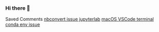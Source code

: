 ### Hi there 👋
Saved Comments
[nbconvert issue jupyterlab](https://github.com/jupyter/nbconvert/issues/799#issuecomment-390334820)
[macOS VSCode terminal conda env issue](https://github.com/microsoft/vscode-python/issues/6343#issuecomment-509319313)
<!--
**adiehl96/adiehl96** is a ✨ _special_ ✨ repository because its `README.md` (this file) appears on your GitHub profile.

Here are some ideas to get you started:

- 🔭 I’m currently working on ...
- 🌱 I’m currently learning ...
- 👯 I’m looking to collaborate on ...
- 🤔 I’m looking for help with ...
- 💬 Ask me about ...
- 📫 How to reach me: ...
- 😄 Pronouns: ...
- ⚡ Fun fact: ...
-->
